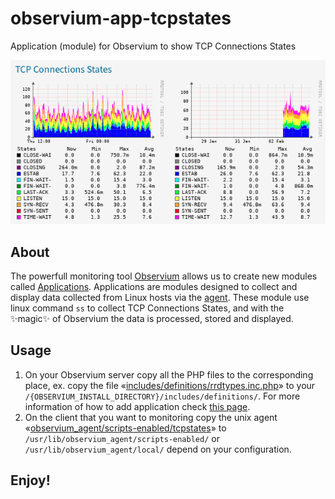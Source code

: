 # observium-app-tcpstates
Application (module) for Observium to show TCP Connections States

![](screen-preview.png)

## About
The powerfull monitoring tool [Observium](https://www.observium.org/) allows us to create new modules called [Applications](https://docs.observium.org/apps/). Applications are modules designed to collect and display data collected from Linux hosts via the [agent](https://docs.observium.org/unix_agent/). These module use linux command ```ss``` to collect TCP Connections States, and with the ✨magic✨ of Observium the data is processed, stored and displayed.

## Usage

1. On your Observium server copy all the PHP files to the corresponding place, ex. copy the file «[includes/definitions/rrdtypes.inc.php](includes/definitions/rrdtypes.inc.php)» to your ```/{OBSERVIUM_INSTALL_DIRECTORY}/includes/definitions/```. For more information of how to add application check [this page](https://docs.observium.org/developing/add_app/).
2. On the client that you want to monitoring copy the unix agent «[observium_agent/scripts-enabled/tcpstates](observium_agent/scripts-enabled/tcpstates)» to ```/usr/lib/observium_agent/scripts-enabled/``` or ```/usr/lib/observium_agent/local/``` depend on your configuration.

## Enjoy!
